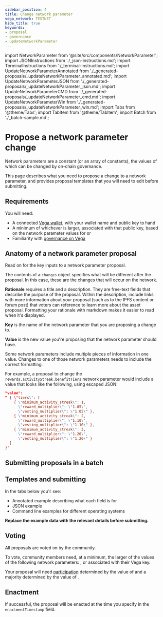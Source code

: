```yaml
---
sidebar_position: 4
title: Change network parameter
vega_network: TESTNET
hide_title: true
keywords:
- proposal
- governance
- updateNetworkParameter
---
```

import NetworkParameter from '@site/src/components/NetworkParameter';
import JSONInstructions from './_json-instructions.md';
import TerminalInstructions from './_terminal-instructions.md';
import UpdateNetworkParameterAnnotated from './_generated-proposals/_updateNetworkParameter_annotated.md';
import UpdateNetworkParameterJSON from './_generated-proposals/_updateNetworkParameter_json.md';
import UpdateNetworkParameterCMD from './_generated-proposals/_updateNetworkParameter_cmd.md';
import UpdateNetworkParameterWin from './_generated-proposals/_updateNetworkParameter_win.md';
import Tabs from '@theme/Tabs';
import TabItem from '@theme/TabItem';
import Batch from './_batch-sample.md';

# Propose a network parameter change

Network parameters are a constant (or an array of constants), the values of which can be changed by on-chain governance.

This page describes what you need to propose a change to a network parameter, and provides proposal templates that you will need to edit before submitting.

## Requirements

You will need:
* A connected [Vega wallet](../../tools/vega-wallet/index.md), with your wallet name and public key to hand
* A minimum of whichever is larger, associated with that public key, based on the network parameter values for <NetworkParameter frontMatter={frontMatter} param="governance.proposal.updateNetParam.minProposerBalance" /> or <NetworkParameter frontMatter={frontMatter} param="spam.protection.proposal.min.tokens" />
* Familiarity with [governance on Vega](../../concepts/governance/network-parameter.md)

## Anatomy of a network parameter proposal
Read on for the key inputs to a network parameter proposal.

The contents of a `changes` object specifies what will be different after the proposal. In this case, these are the changes that will occur on the network.

**Rationale** requires a title and a description. They are free-text fields that describe the purpose of the proposal. Within the description, include links with more information about your proposal (such as to the IPFS content or forum post) that voters can reference to learn more about the asset proposal. Formatting your rationale with markdown makes it easier to read when it's displayed.

**Key** is the name of the network parameter that you are proposing a change to.

**Value** is the new value you're proposing that the network parameter should have.

Some network parameters include multiple pieces of information in one value. Changes to one of those network parameters needs to include the correct formatting.

For example, a proposal to change the `rewards.activityStreak.benefitTiers` network parameter would include a value that looks like the following, using escaped JSON:

```json title="Code sample for multiple values"
"value": 
" { \"tiers\": [ 
    { \"minimum_activity_streak\": 1, 
      \"reward_multiplier\": \"1.05\", 
      \"vesting_multiplier\": \"1.05\" }, 
    { \"minimum_activity_streak\": 2, 
      \"reward_multiplier\": \"1.10\", 
      \"vesting_multiplier\": \"1.10\" }, 
    { \"minimum_activity_streak\": 3, 
      \"reward_multiplier\": \"1.20\", 
      \"vesting_multiplier\": \"1.20\" } 
  ]
}"
```

## Submitting proposals in a batch

<Batch />


## Templates and submitting
In the tabs below you'll see:

* Annotated example describing what each field is for
* JSON example
* Command line examples for different operating systems

**Replace the example data with the relevant details before submitting.**

<Tabs groupId="updateNetworkParameter">
  <TabItem value="annotated" label="Annotated example">
    <UpdateNetworkParameterAnnotated />
  </TabItem>
  <TabItem value="json" label="JSON">
    <JSONInstructions />
    <UpdateNetworkParameterJSON />
  </TabItem>
  <TabItem value="cmd" label="Command line (Linux / OSX)">
    <TerminalInstructions />
    <UpdateNetworkParameterCMD />
  </TabItem>
  <TabItem value="win" label="Command line (Windows)">
    <TerminalInstructions />
    <UpdateNetworkParameterWin />
  </TabItem>
</Tabs>

## Voting
All proposals are voted on by the community.

To vote, community members need, at a minimum, the larger of the values of the following network parameters: <NetworkParameter frontMatter={frontMatter} param="governance.proposal.updateNetParam.minVoterBalance" />, or <NetworkParameter frontMatter={frontMatter} param="spam.protection.voting.min.tokens" /> associated with their Vega key. 

Your proposal will need [participation](../../concepts/governance/lifecycle.md#how-a-proposals-outcome-is-calculated) determined by the value of <NetworkParameter frontMatter={frontMatter} param="governance.proposal.updateNetParam.requiredParticipation" /> and a majority determined by the value of <NetworkParameter frontMatter={frontMatter} param="governance.proposal.updateNetParam.requiredMajority" />.

## Enactment
If successful, the proposal will be enacted at the time you specify in the `enactmentTimestamp` field.